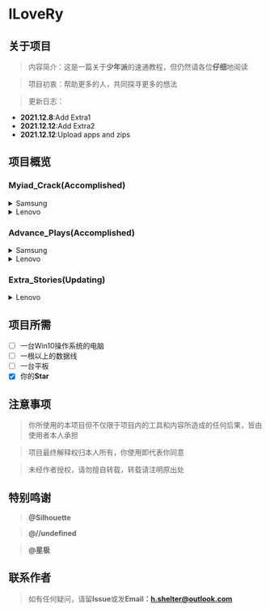 # ILoveRy 

## 关于项目

> 内容简介：这是一篇关于**少年派**的速通教程，但仍然请各位**仔细**地阅读

> 项目初衷：帮助更多的人，共同探寻更多的想法

> 更新日志：
- **2021.12.8**:Add Extra1 
- **2021.12.12**:Add Extra2
- **2021.12.12**:Upload apps and zips

## 项目概览

###   Myiad_Crack(Accomplished)

<details markdown='1'><summary>Samsung</summary>

[-----Samsung 1-1](https://github.com/Shelterforyou/ILoveRy/blob/main/Samsung/Samsung1-1.md)
    
</details>  

<details markdown='1'><summary>Lenovo</summary>

[-----Lenovo 1-1](https://github.com/Shelterforyou/ILoveRy/blob/main/Lenovo/Lenovo1-1.md)
     
[-----Lenovo 1-2](https://github.com/Shelterforyou/ILoveRy/blob/main/Lenovo/Lenovo1-2.md)

[-----Lenovo 1-3](https://github.com/Shelterforyou/ILoveRy/blob/main/Lenovo/Lenovo1-3.md)

</details>

###  Advance_Plays(Accomplished)

<details markdown='1'><summary>Samsung</summary>

[-----Samsung_twrp 2-1](https://github.com/Shelterforyou/ILoveRy/blob/main/Samsung/Samsung2-1.md)

[-----Samsung_root 2-2](https://github.com/Shelterforyou/ILoveRy/blob/main/Samsung/Samsung2-2.md)

[-----Samsung_login 2-3](https://github.com/Shelterforyou/ILoveRy/blob/main/Samsung/Samsung2-3.md)

</details>

<details markdown='1'><summary>Lenovo</summary>

[----Lenovo_root 2-1](https://github.com/Shelterforyou/ILoveRy/blob/main/Lenovo/Lenovo2-1.md)

[----Lenovo_twrp 2-2](https://github.com/Shelterforyou/ILoveRy/blob/main/Lenovo/Lenovo2-2.md)

[----Lenovo_login 2-3](https://github.com/Shelterforyou/ILoveRy/blob/main/Lenovo/Lenovo2-3.md)

</details>

### Extra_Stories(Updating)

<details markdown='1'><summary>Lenovo</summary>

[-----Extra1:How to enable applications after being locked](https://github.com/Shelterforyou/ILoveRy/blob/main/Extra_Stories/Extra1.md)

[-----Extra2:How to install applications after being locked(**needing your help!!**\)](https://github.com/Shelterforyou/ILoveRy/blob/main/Extra_Stories/Extra2.md)

</details>

## 项目所需

- [ ] 一台Win10操作系统的电脑
- [ ] 一根以上的数据线
- [ ] 一台平板
- [x] 你的**Star**

## 注意事项

> 你所使用的本项目但不仅限于项目内的工具和内容所造成的任何后果，皆由使用者本人承担

> 项目最终解释权归本人所有，你使用即代表你同意
 
>  未经作者授权，请勿擅自转载，转载请注明原出处

## 特别鸣谢

> **@Silhouette**

> **@//undefined**

> **@星极**

## 联系作者
> 如有任何疑问，请留**Issue**或发**Email：h.shelter@outlook.com**
